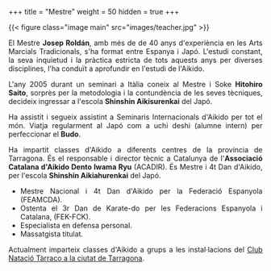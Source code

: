 +++
title = "Mestre"
weight = 50
hidden = true
+++

{{< figure class="image main" src="images/teacher.jpg" >}}

<div style="text-align: justify">
  <p>El Mestre <strong>Josep Roldán</strong>, amb més de de 40 anys d'experiència en les Arts Marcials Tradicionals, s'ha format entre Espanya i Japó.
  L'estudi constant, la seva inquietud i la pràctica estricta de tots aquests anys per diverses disciplines, l'ha conduït a aprofundir en l'estudi de l'Aikido.</p>

  <p>L'any 2005 durant un seminari a Itàlia coneix al Mestre i Soke <strong>Hitohiro Saito</strong>, sorprès per la metodologia i la contundència de les seves tècniques, decideix ingressar a l'escola <strong>Shinshin Aikisurenkai</strong> del Japó.

  Ha assistit i segueix assistint a Seminaris Internacionals d'Aikido per tot el món. Viatja regularment al Japó com a uchi deshi (alumne intern) per perfeccionar el <strong>Budo</strong>.

  <p>Ha impartit classes d'Aikido a diferents centres de la província de Tarragona.
  És el responsable i director tècnic a Catalunya de l'<strong>Associació Catalana d'Aikido Dento Iwama Ryu</strong> (ACADIR).
  És Mestre i 4t Dan d'Aikido, per l'escola <strong>Shinshin Aikiahurenkai</strong> del Japó.</p>

  <ul>
    <li>Mestre Nacional i 4t Dan d'Aikido per la Federació Espanyola (FEAMCDA).</li>
    <li>Ostenta el 3r Dan de Karate-do per les Federacions Espanyola i Catalana, (FEK-FCK).</li>
    <li>Especialista en defensa personal.</li>
    <li>Massatgista titulat.</li>
  </ul>

  <p>Actualment imparteix classes d'Aikido a grups a les instal·lacions del <a href="#contact">Club Natació Tàrraco a la ciutat de Tarragona</a>.</p>
</div>
